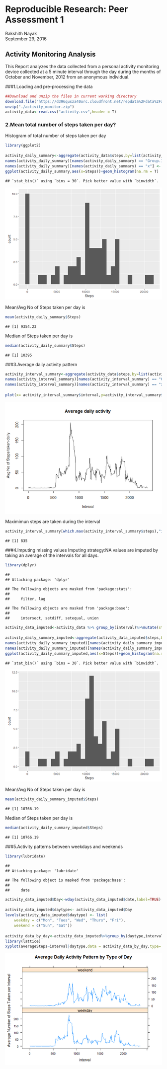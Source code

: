 # Reproducible Research: Peer Assessment 1
Rakshith Nayak  
September 29, 2016  




## Activity Monitoring Analysis
This Report analyzes the data collected from a personal activity monitoring device collected at a 5 minute interval through the day during the months of October and November, 2012 from an anonymous individual.

###1.Loading and pre-processing the data 


```r
##Download and unzip the files in current working directory
download.file("https://d396qusza40orc.cloudfront.net/repdata%2Fdata%2Factivity.zip", "activity_monitor.zip")
unzip("./activity_monitor.zip")
activity_data<-read.csv("activity.csv",header = T)
```

### 2.Mean total number of steps taken per day?

Histogram of total number of steps taken per day

```r
library(ggplot2)

activity_daily_summary<-aggregate(activity_data$steps,by=list(activity_data$date),FUN=sum,na.rm=T)
names(activity_daily_summary)[names(activity_daily_summary) == "Group.1"] <- "Date"
names(activity_daily_summary)[names(activity_daily_summary) == "x"] <- "Steps"
ggplot(activity_daily_summary,aes(x=Steps))+geom_histogram(na.rm = T)
```

```
## `stat_bin()` using `bins = 30`. Pick better value with `binwidth`.
```

![](PA1_template_files/figure-html/unnamed-chunk-2-1.png)<!-- -->

Mean/Avg No of Steps taken per day is

```r
mean(activity_daily_summary$Steps)
```

```
## [1] 9354.23
```

Median of Steps taken per day is

```r
median(activity_daily_summary$Steps)
```

```
## [1] 10395
```

###3.Average daily activity pattern

```r
activity_interval_summary<-aggregate(activity_data$steps,by=list(activity_data$interval),FUN="mean",na.rm=T)
names(activity_interval_summary)[names(activity_interval_summary) == "Group.1"] <- "interval"
names(activity_interval_summary)[names(activity_interval_summary) == "x"] <- "steps"

plot(x= activity_interval_summary$interval,y=activity_interval_summary$steps,type = "l",xlab = "Interval",ylab="Avg No of Steps taken daily",main = "Average daily activity")
```

![](PA1_template_files/figure-html/unnamed-chunk-5-1.png)<!-- -->

Maximimun steps are taken during the interval

```r
activity_interval_summary[which.max(activity_interval_summary$steps),"interval"]
```

```
## [1] 835
```


###4.Imputing missing values
Imputing strategy:NA values are imputed by taking an average of the intervals for all days.


```r
library(dplyr)
```

```
## 
## Attaching package: 'dplyr'
```

```
## The following objects are masked from 'package:stats':
## 
##     filter, lag
```

```
## The following objects are masked from 'package:base':
## 
##     intersect, setdiff, setequal, union
```

```r
activity_data_imputed<-activity_data %>% group_by(interval)%>%mutate(steps=ifelse(is.na(steps),mean(steps,na.rm=T),steps))

activity_daily_summary_imputed<-aggregate(activity_data_imputed$steps,by=list(activity_data_imputed$date),FUN=sum,na.rm=T)
names(activity_daily_summary_imputed)[names(activity_daily_summary_imputed) == "Group.1"] <- "Date"
names(activity_daily_summary_imputed)[names(activity_daily_summary_imputed) == "x"] <- "Steps"
ggplot(activity_daily_summary_imputed,aes(x=Steps))+geom_histogram(na.rm = T)
```

```
## `stat_bin()` using `bins = 30`. Pick better value with `binwidth`.
```

![](PA1_template_files/figure-html/unnamed-chunk-7-1.png)<!-- -->

Mean/Avg No of Steps taken per day is

```r
mean(activity_daily_summary_imputed$Steps)
```

```
## [1] 10766.19
```

Median of Steps taken per day is

```r
median(activity_daily_summary_imputed$Steps)
```

```
## [1] 10766.19
```

###5.Activity patterns between weekdays and weekends

```r
library(lubridate)
```

```
## 
## Attaching package: 'lubridate'
```

```
## The following object is masked from 'package:base':
## 
##     date
```

```r
activity_data_imputed$Day<-wday(activity_data_imputed$date,label=TRUE)

activity_data_imputed$daytype<- activity_data_imputed$Day
levels(activity_data_imputed$daytype) <- list(
    weekday = c("Mon", "Tues", "Wed", "Thurs", "Fri"),
    weekend = c("Sun", "Sat"))

activity_data_by_day<-activity_data_imputed%>%group_by(daytype,interval)%>%summarise(averageSteps=mean(steps,na.rm=T))
library(lattice)
xyplot(averageSteps~interval|daytype,data = activity_data_by_day,type='l',layout=(c(1,2)),main="Average Daily Activity Pattern by Type of Day", ylab="Average Number of Steps Taken per Interval",xlab = "interval")
```

![](PA1_template_files/figure-html/unnamed-chunk-10-1.png)<!-- -->


